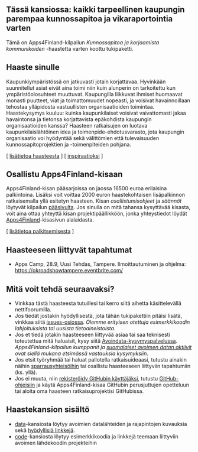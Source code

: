## Tässä kansiossa: kaikki tarpeellinen kaupungin parempaa kunnossapitoa ja vikaraportointia varten

Tämä on Apps4Finland-kilpailun _Kunnossapitoa ja korjaamista kommunikoiden_ -haastetta varten koottu tukipaketti. 

## Haaste sinulle

Kaupunkiympäristössä on jatkuvasti jotain korjattavaa. Hyvinkään suunnitellut asiat eivät aina toimi niin kuin
alunperin on tarkoitettu kun ympäristöolosuhteet muuttuvat. Kaupungilla liikkuvat ihmiset huomaavat monasti puutteet,
viat ja toimattomuudet nopeasti, ja voisivat havainnoillaan tehostaa ylläpidosta vastuullisten organisaatioiden
toimintaa. Haastekysymys kuuluu: kuinka kaupunkilaiset voisivat vaivattomasti jakaa havaintonsa ja tietonsa
korjattavista epäkohdista kaupungin organisaatioiden kanssa? Haasteen ratkaisujen on luotava kaupunkilaislähtöinen
idea ja toimenpide-ehdotusvarasto, jota kaupungin organisaatio voi hyödyntää sekä välittömien että tulevaisuuden
kunnossapitoprojektien ja -toimenpiteiden pohjana.

[ [lisätietoa haasteesta](taustatietoa.md) ] [ [inspiraatioksi](inspiraatioksi.md) ]

## Osallistu Apps4Finland-kisaan

Apps4Finland-kisan pääsarjoissa on jaossa 16500 euroa erilaisina palkintoina.
Lisäksi voit voittaa 2000 euron haastekohtaisen lisäpalkinnon ratkaisemalla yllä esitetyn haasteen.
Kisan _osallistumisohjeet_ ja _säännöt_ löytyvät kilpailun [pääsivulta](http://apps4finland.fi). Jos sinulla on mitä tahansa kysyttävää
kisasta, voit aina ottaa yhteyttä kisan projektipäällikköön, jonka yhteystiedot löydät
[Apps4Finland](http://apps4finland.fi)-kisasivun alalaidasta.

[ [lisätietoa palkitsemisesta](palkitsemisesta.md) ]

## Haasteeseen liittyvät tapahtumat

* Apps Camp, 28.9, Uusi Tehdas, Tampere. Ilmoittautuminen ja ohjelma: https://okroadshowtampere.eventbrite.com/

## Mitä voit tehdä seuraavaksi?

- Vinkkaa tästä haasteesta tutuillesi tai kerro siitä aihetta käsittelevällä nettifoorumilla.
- Jos tiedät jostakin hyödyllisestä, jota tähän tukipakettiin pitäisi lisätä, vinkkaa siitä [issues-osiossa](https://github.com/apps4finland/haaste-kaupungin-viat/issues?state=open). _Olemme erityisen otettuja esimerkkikoodin lahjoituksista tai uusista tietoaineistoista_.
- Jos et tiedä jotakin haasteeseen liittyvää asiaa tai saa teknisesti toteutettua mitä haluaisit, kysy siitä [Avoindata-kysymyspalvelussa](http://avoindata.net/). _Apps4Finland-kilpailun kumppanit ja [suomalaiset avoimen datan aktiivit](https://www.facebook.com/groups/fi.okfn/) ovat siellä mukana etsimässä vastauksia kysymyksiin_.
- Jos etsit työryhmää tai haluat pallotella ratkaisuideaasi, tutustu ainakin näihin [sparrausyhteisöihin](https://github.com/apps4finland/haaste-kaupungin-viat/blob/master/data/linkkeja.md) tai osallistu haasteeseen liittyviin tapahtumiin (ks. yllä).
- Jos ei muuta, niin [rekisteröidy GitHubin käyttäjäksi](https://github.com/signup), tutustu [GitHub-ohjeisiin](http://sixrevisions.com/resources/git-tutorials-beginners/) ja käytä Apps4Finland-kisaa GitHubin perusjuttujen opetteluun
tai aloita oma haasteen ratkaisuprojektisi GitHubissa.

## Haastekansion sisältö
- [data](https://github.com/apps4finland/haaste-kaupungin-viat/tree/master/data)-kansiosta löytyy avoimien datalähteiden ja rajapintojen kuvauksia sekä [hyödyllisiä linkkejä](https://github.com/apps4finland/haaste-kaupungin-viat/blob/master/data/linkkeja.md).
- [code](https://github.com/apps4finland/haaste-kaupungin-viat/tree/master/code)-kansiosta löytyy esimerkkikoodia ja linkkejä teemaan liittyviin avoimen lähdekoodin projekteihin

